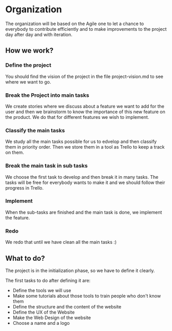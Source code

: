 # Organization 
The organization will be based on the Agile one to let a chance to everybody to contribute efficiently and to make improvements to the project day after day and with iteration.

## How we work?
### Define the project
You should find the vision of the project in the file project-vision.md to see where we want to go.

### Break the Project into main tasks
We create stories where we discuss about a feature we want to add for the user and then we brainstorm to know the importance of this new feature on the product. We do that for different features we wish to implement.

### Classify the main tasks
We study all the main tasks possible for us to edvelop and then classify them in priority order. Then we store them in a tool as Trello to keep a track on them.

### Break the main task in sub tasks
We choose the first task to develop and then break it in many tasks. The tasks will be free for everybody wants to make it and we should follow their progress in Trello.

### Implement
When the sub-tasks are finished and the main task is done, we implement the feature.

### Redo
We redo that until we have clean all the main tasks :)

## What to do?
The project is in the initialization phase, so we have to define it clearly.

The first tasks to do after defining it are:
- Define the tools we will use
- Make some tutorials about those tools to train people who don't know them
- Define the structure and the content of the website
- Define the UX of the Website
- Make the Web Design of the website
- Choose a name and a logo
